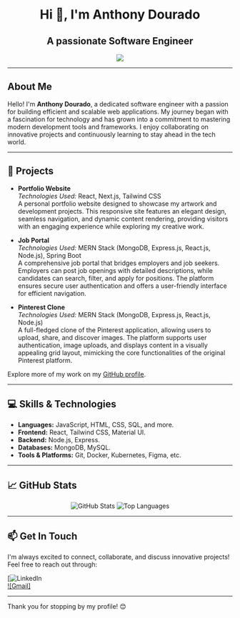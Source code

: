 <h1 align="center">Hi 👋, I'm Anthony Dourado</h1>
<h2 align="center">A passionate Software Engineer</h2>

<p align="center">
  <a href="https://skillicons.dev">
    <img src="https://skillicons.dev/icons?i=html,css,js,react,nodejs,express,mongodb,mysql,git,kubernetes,docker,figma,tailwind,materialui" />
  </a>
</p>

---

## About Me

Hello! I'm **Anthony Dourado**, a dedicated software engineer with a passion for building efficient and scalable web applications. My journey began with a fascination for technology and has grown into a commitment to mastering modern development tools and frameworks. I enjoy collaborating on innovative projects and continuously learning to stay ahead in the tech world.

---

## 🚀 Projects

- **Portfolio Website**  
  *Technologies Used:* React, Next.js, Tailwind CSS  
  A personal portfolio website designed to showcase my artwork and development projects. This responsive site features an elegant design, seamless navigation, and dynamic content rendering, providing visitors with an engaging experience while exploring my creative work.

- **Job Portal**  
  *Technologies Used:* MERN Stack (MongoDB, Express.js, React.js, Node.js), Spring Boot  
  A comprehensive job portal that bridges employers and job seekers. Employers can post job openings with detailed descriptions, while candidates can search, filter, and apply for positions. The platform ensures secure user authentication and offers a user-friendly interface for efficient navigation.

- **Pinterest Clone**  
  *Technologies Used:* MERN Stack (MongoDB, Express.js, React.js, Node.js)  
  A full-fledged clone of the Pinterest application, allowing users to upload, share, and discover images. The platform supports user authentication, image uploads, and displays content in a visually appealing grid layout, mimicking the core functionalities of the original Pinterest platform.

Explore more of my work on my [GitHub profile](https://github.com/Code-With-Anthony).

---

## 💻 Skills & Technologies

- **Languages:** JavaScript, HTML, CSS, SQL, and more.
- **Frontend:** React, Tailwind CSS, Material UI.
- **Backend:** Node.js, Express.
- **Databases:** MongoDB, MySQL.
- **Tools & Platforms:** Git, Docker, Kubernetes, Figma, etc.

---

## 📈 GitHub Stats

<p align="center">
  <img src="https://github-readme-stats.vercel.app/api?username=Code-With-Anthony&show_icons=true&theme=radical" alt="GitHub Stats" />
  <img src="https://github-readme-stats.vercel.app/api/top-langs/?username=Code-With-Anthony&layout=compact&theme=radical" alt="Top Languages" />
</p>

---

## 📫 Get In Touch

I'm always excited to connect, collaborate, and discuss innovative projects!  
Feel free to reach out through:


[![LinkedIn](https://www.linkedin.com/in/anthony-dourado/)  
[![Gmail]](mailto:anthonydourado111@gmail.com)
  




---

Thank you for stopping by my profile! 😊
